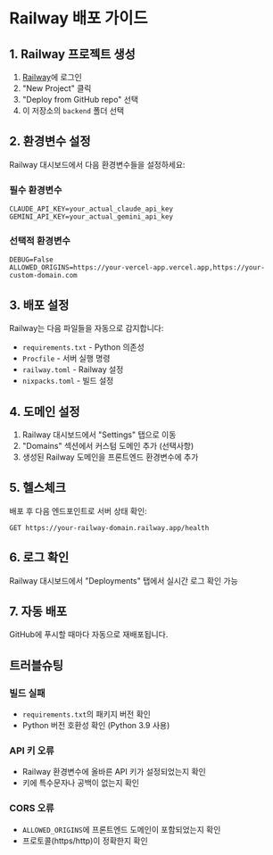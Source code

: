 # Railway 배포 가이드

## 1. Railway 프로젝트 생성

1. [Railway](https://railway.app)에 로그인
2. "New Project" 클릭
3. "Deploy from GitHub repo" 선택
4. 이 저장소의 `backend` 폴더 선택

## 2. 환경변수 설정

Railway 대시보드에서 다음 환경변수들을 설정하세요:

### 필수 환경변수
```
CLAUDE_API_KEY=your_actual_claude_api_key
GEMINI_API_KEY=your_actual_gemini_api_key
```

### 선택적 환경변수
```
DEBUG=False
ALLOWED_ORIGINS=https://your-vercel-app.vercel.app,https://your-custom-domain.com
```

## 3. 배포 설정

Railway는 다음 파일들을 자동으로 감지합니다:
- `requirements.txt` - Python 의존성
- `Procfile` - 서버 실행 명령
- `railway.toml` - Railway 설정
- `nixpacks.toml` - 빌드 설정

## 4. 도메인 설정

1. Railway 대시보드에서 "Settings" 탭으로 이동
2. "Domains" 섹션에서 커스텀 도메인 추가 (선택사항)
3. 생성된 Railway 도메인을 프론트엔드 환경변수에 추가

## 5. 헬스체크

배포 후 다음 엔드포인트로 서버 상태 확인:
```
GET https://your-railway-domain.railway.app/health
```

## 6. 로그 확인

Railway 대시보드에서 "Deployments" 탭에서 실시간 로그 확인 가능

## 7. 자동 배포

GitHub에 푸시할 때마다 자동으로 재배포됩니다.

## 트러블슈팅

### 빌드 실패
- `requirements.txt`의 패키지 버전 확인
- Python 버전 호환성 확인 (Python 3.9 사용)

### API 키 오류
- Railway 환경변수에 올바른 API 키가 설정되었는지 확인
- 키에 특수문자나 공백이 없는지 확인

### CORS 오류
- `ALLOWED_ORIGINS`에 프론트엔드 도메인이 포함되었는지 확인
- 프로토콜(https/http)이 정확한지 확인

